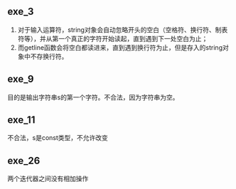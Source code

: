 ## exe_3
1. 对于输入运算符，string对象会自动忽略开头的空白（空格符、换行符、制表符等），并从第一个真正的字符开始读起，直到遇到下一处空白为止；
2. 而getline函数会将空白都读进来，直到遇到换行符为止，但是存入的string对象中不存换行符。

## exe_9
目的是输出字符串s的第一个字符。不合法，因为字符串为空。

## exe_11
不合法，s是const类型，不允许改变

## exe_26
两个迭代器之间没有相加操作